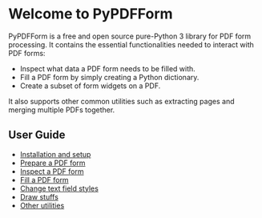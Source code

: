 # Welcome to PyPDFForm

PyPDFForm is a free and open source pure-Python 3 library for PDF form processing. It contains the essential 
functionalities needed to interact with PDF forms:

* Inspect what data a PDF form needs to be filled with.
* Fill a PDF form by simply creating a Python dictionary.
* Create a subset of form widgets on a PDF.

It also supports other common utilities such as extracting pages and merging multiple PDFs together.

## User Guide

* [Installation and setup](install.md)
* [Prepare a PDF form](prepare.md)
* [Inspect a PDF form](inspect.md)
* [Fill a PDF form](fill.md)
* [Change text field styles](style.md)
* [Draw stuffs](draw.md)
* [Other utilities](utils.md)
